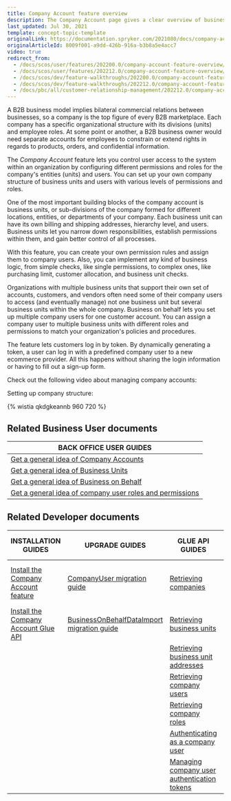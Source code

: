 ```yaml
---
title: Company Account feature overview
description: The Company Account page gives a clear overview of business’ structure, hierarchy, shipping, billing addresses, and other users in the Business Unit.
last_updated: Jul 30, 2021
template: concept-topic-template
originalLink: https://documentation.spryker.com/2021080/docs/company-account
originalArticleId: 8009f001-a9dd-426b-916a-b3b8a5e4acc7
video: true
redirect_from:
  - /docs/scos/user/features/202200.0/company-account-feature-overview/company-account-feature-overview.html
  - /docs/scos/user/features/202212.0/company-account-feature-overview/company-account-feature-overview.html
  - /docs/scos/dev/feature-walkthroughs/202200.0/company-account-feature-walkthrough/company-account-feature-walkthrough.html
  - /docs/scos/dev/feature-walkthroughs/202212.0/company-account-feature-walkthrough/company-account-feature-walkthrough.html
  - /docs/pbc/all/customer-relationship-management/202212.0/company-account-feature-overview/company-account-feature-overview.html
---
```


A B2B business model implies bilateral commercial relations between businesses, so a company is the top figure of every B2B marketplace. Each company has a specific organizational structure with its divisions (units) and employee roles. At some point or another, a B2B business owner would need separate accounts for employees to constrain or extend rights in regards to products, orders, and confidential information.

The *Company Account* feature lets you control user access to the system within an organization by configuring different permissions and roles for the company's entities (units) and users. You can set up your own company structure of business units and users with various levels of permissions and roles.

One of the most important building blocks of the company account is business units, or sub-divisions of the company formed for different locations, entities, or departments of your company. Each business unit can have its own billing and shipping addresses, hierarchy level, and users. Business units let you narrow down responsibilities, establish permissions within them, and gain better control of all processes.

With this feature, you can create your own permission rules and assign them to company users. Also, you can implement any kind of business logic, from simple checks, like single permissions, to complex ones, like purchasing limit, customer allocation, and business unit checks.

Organizations with multiple business units that support their own set of accounts, customers, and vendors often need some of their company users to access (and eventually manage) not one business unit but several business units within the whole company. Business on behalf lets you set up multiple company users for one customer account. You can assign a company user to multiple business units with different roles and permissions to match your organization's policies and procedures.

The feature lets customers log in by token. By dynamically generating a token, a user can log in with a predefined company user to a new ecommerce provider. All this happens without sharing the login information or having to fill out a sign-up form.

Check out the following video about managing company accounts:

Setting up company structure:

{% wistia qkdgkeannb 960 720 %}


## Related Business User documents

|BACK OFFICE USER GUIDES|
|---|
|  [Get a general idea of Company Accounts](/docs/pbc/all/customer-relationship-management/{{page.version}}/base-shop/company-account-feature-overview/company-accounts-overview.html)  |
|  [Get a general idea of Business Units](/docs/pbc/all/customer-relationship-management/{{page.version}}/base-shop/company-account-feature-overview/business-units-overview.html)  |
|  [Get a general idea of Business on Behalf](/docs/pbc/all/customer-relationship-management/{{page.version}}/base-shop/company-account-feature-overview/business-on-behalf-overview.html)  |
|  [Get a general idea of company user roles and permissions](/docs/pbc/all/customer-relationship-management/{{page.version}}/base-shop/company-account-feature-overview/company-user-roles-and-permissions-overview.html)  |


## Related Developer documents

| INSTALLATION GUIDES | UPGRADE GUIDES| GLUE API GUIDES | TUTORIALS AND HOWTOS | REFERENCES |
|---------|---------|---------|---------|---------|
| [Install the Company Account feature](/docs/pbc/all/customer-relationship-management/{{page.version}}/base-shop/install-and-upgrade/install-features/install-the-company-account-feature.html)| [CompanyUser migration guide](/docs/pbc/all/customer-relationship-management/{{page.version}}/base-shop/install-and-upgrade/upgrade-modules/upgrade-the-companyuser-module.html)  | [Retrieving companies](/docs/scos/dev/glue-api-guides/{{page.version}}/managing-b2b-account/retrieving-companies.html) |[ HowTo - Generate a token for login](/docs/scos/dev/tutorials-and-howtos/howtos/feature-howtos/howto-generate-a-token-for-login.html)  | [Customer Login by Token reference information](/docs/scos/dev/feature-walkthroughs/{{page.version}}/company-account-feature-walkthrough/customer-login-by-token-reference-information.html) |
| [Install the Company Account Glue API](/docs/pbc/all/customer-relationship-management/{{page.version}}/base-shop/install-and-upgrade/install-glue-api/install-the-company-account-glue-api.html) | [BusinessOnBehalfDataImport migration guide](/docs/scos/dev/module-migration-guides/migration-guide-business-on-behalf-data-import.html)  | [Retrieving business units](/docs/scos/dev/glue-api-guides/{{page.version}}/managing-b2b-account/retrieving-business-units.html)  |   |   |
|   |   | [Retrieving business unit addresses](/docs/scos/dev/glue-api-guides/{{page.version}}/managing-b2b-account/retrieving-business-unit-addresses.html) |   |   |
|   |   | [Retrieving company users](/docs/scos/dev/glue-api-guides/{{page.version}}/managing-b2b-account/retrieving-company-users.html)  |   |   |
|   |   | [Retrieving company roles](/docs/scos/dev/glue-api-guides/{{page.version}}/managing-b2b-account/retrieving-company-roles.html)  |   |   |
|   |   | [Authenticating as a company user](/docs/pbc/all/identity-access-management/{{page.version}}/manage-using-glue-api/glue-api-authenticate-as-a-company-user.html)  |   |   |
|   |   | [Managing company user authentication tokens](/docs/pbc/all/identity-access-management/{{page.version}}/manage-using-glue-api/glue-api-manage-company-user-authentication-tokens.html)  |   |   |
